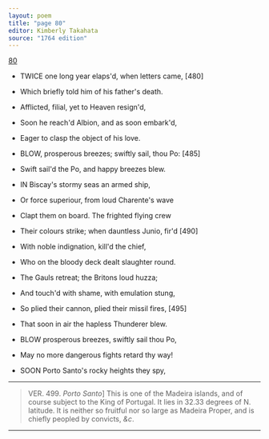 ```yaml
---
layout: poem
title: "page 80"
editor: Kimberly Takahata
source: "1764 edition"
---
```



[80]()

- TWICE one long year elaps'd, when letters came, [480]
- Which briefly told him of his father's death.
- Afflicted, filial, yet to Heaven resign'd,
- Soon he reach'd Albion, and as soon embark'd,
- Eager to clasp the object of his love.

- BLOW, prosperous breezes; swiftly sail, thou Po: [485]
- Swift sail'd the Po, and happy breezes blew.

- IN Biscay's stormy seas an armed ship,
- Or force superiour, from loud Charente's wave
- Clapt them on board. The frighted flying crew
- Their colours strike; when dauntless Junio, fir'd [490]
- With noble indignation, kill'd the chief,
- Who on the bloody deck dealt slaughter round.
- The Gauls retreat; the Britons loud huzza;
- And touch'd with shame, with emulation stung,
- So plied their cannon, plied their missil fires, [495]
- That soon in air the hapless Thunderer blew.

- BLOW prosperous breezes, swiftly sail thou Po,
- May no more dangerous fights retard thy way!

- SOON Porto Santo's rocky heights they spy,

---

> VER. 499. *Porto Santo*\] This is one of the Madeira islands, and of course subject to the King of Portugal. It lies in 32.33 degrees of N. latitude. It is neither so fruitful nor so large as Madeira Proper, and is chiefly peopled by convicts, *&c*.

---
